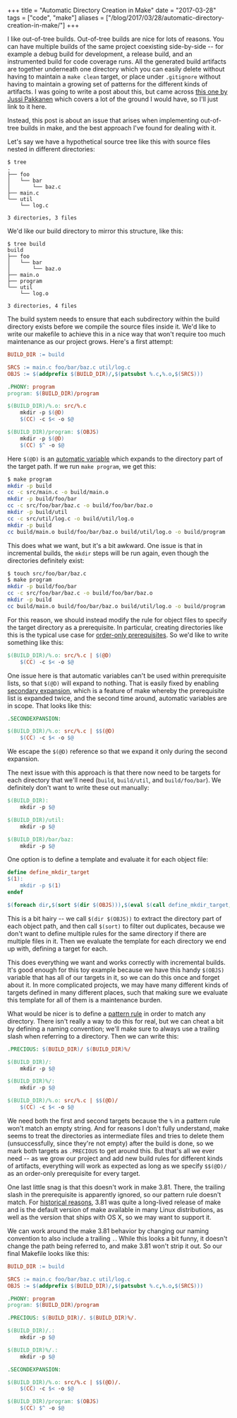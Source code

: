 +++
title = "Automatic Directory Creation in Make"
date = "2017-03-28"
tags = ["code", "make"]
aliases = ["/blog/2017/03/28/automatic-directory-creation-in-make/"]
+++

I like out-of-tree builds. Out-of-tree builds are nice for lots of reasons. You
can have multiple builds of the same project coexisting side-by-side -- for
example a debug build for development, a release build, and an instrumented
build for code coverage runs. All the generated build artifacts are together
underneath one directory which you can easily delete without having to maintain
a `make clean` target, or place under `.gitignore` without having to maintain a
growing set of patterns for the different kinds of artifacts. I was going to
write a post about this, but came across
[this one by Jussi Pakkanen][out-of-tree builds] which covers a lot of the
ground I would have, so I'll just link to it here.

Instead, this post is about an issue that arises when implementing out-of-tree
builds in make, and the best approach I've found for dealing with it.

<!--more-->

Let's say we have a hypothetical source tree like
this with source files nested in different directories:

```
$ tree
.
├── foo
│   └── bar
│       └── baz.c
├── main.c
└── util
    └── log.c

3 directories, 3 files
```

We'd like our build directory to mirror this structure, like this:

```
$ tree build
build
├── foo
│   └── bar
│       └── baz.o
├── main.o
├── program
└── util
    └── log.o

3 directories, 4 files
```

The build system needs to ensure that each subdirectory within the build
directory exists before we compile the source files inside it. We'd like to
write our makefile to achieve this in a nice way that won't require too much
maintenance as our project grows. Here's a first attempt:

```makefile
BUILD_DIR := build

SRCS := main.c foo/bar/baz.c util/log.c
OBJS := $(addprefix $(BUILD_DIR)/,$(patsubst %.c,%.o,$(SRCS)))

.PHONY: program
program: $(BUILD_DIR)/program

$(BUILD_DIR)/%.o: src/%.c
	mkdir -p $(@D)
	$(CC) -c $< -o $@

$(BUILD_DIR)/program: $(OBJS)
	mkdir -p $(@D)
	$(CC) $^ -o $@

```

Here `$(@D)` is an [automatic variable][] which expands to the directory part
of the target path. If we run `make program`, we get this:

```bash
$ make program
mkdir -p build
cc -c src/main.c -o build/main.o
mkdir -p build/foo/bar
cc -c src/foo/bar/baz.c -o build/foo/bar/baz.o
mkdir -p build/util
cc -c src/util/log.c -o build/util/log.o
mkdir -p build
cc build/main.o build/foo/bar/baz.o build/util/log.o -o build/program
```

This does what we want, but it's a bit awkward. One issue is that in
incremental builds, the `mkdir` steps will be run again, even though the
directories definitely exist:

```bash
$ touch src/foo/bar/baz.c
$ make program
mkdir -p build/foo/bar
cc -c src/foo/bar/baz.c -o build/foo/bar/baz.o
mkdir -p build
cc build/main.o build/foo/bar/baz.o build/util/log.o -o build/program
```

For this reason, we should instead modify the rule for object files to specify
the target directory as a prerequisite. In particular, creating directories like
this is the typical use case for [order-only prerequisites][]. So we'd like to
write something like this:

```makefile
$(BUILD_DIR)/%.o: src/%.c | $(@D)
	$(CC) -c $< -o $@
```

One issue here is that automatic variables can't be used within prerequisite
lists, so that `$(@D)` will expand to nothing. That is easily fixed by enabling
[secondary expansion][], which is a feature of make whereby the prerequisite
list is expanded twice, and the second time around, automatic variables are in
scope. That looks like this:

```makefile
.SECONDEXPANSION:

$(BUILD_DIR)/%.o: src/%.c | $$(@D)
	$(CC) -c $< -o $@
```

We escape the `$(@D)` reference so that we expand it only during the second expansion.

The next issue with this approach is that there now need to be targets for each
directory that we'll need (`build`, `build/util`, and `build/foo/bar`). We definitely
don't want to write these out manually:

```makefile
$(BUILD_DIR):
	mkdir -p $@

$(BUILD_DIR)/util:
	mkdir -p $@

$(BUILD_DIR)/bar/baz:
	mkdir -p $@
```

One option is to define a template and evaluate it for each object file:

```makefile
define define_mkdir_target
$(1):
	mkdir -p $(1)
endef

$(foreach dir,$(sort $(dir $(OBJS))),$(eval $(call define_mkdir_target,$(dir))))
```

This is a bit hairy -- we call `$(dir $(OBJS))` to extract the directory part
of each object path, and then call `$(sort)` to filter out duplicates, because
we don't want to define multiple rules for the same directory if there are
multiple files in it. Then we evaluate the template for each directory we end
up with, defining a target for each.

This does everything we want and works correctly with incremental builds. It's
good enough for this toy example because we have this handy `$(OBJS)` variable
that has all of our targets in it, so we can do this once and forget about it.
In more complicated projects, we may have many different kinds of targets
defined in many different places, such that making sure we evaluate this
template for all of them is a maintenance burden.

What would be nicer is to define a [pattern rule][] in order to match any
directory. There isn't really a way to do this for real, but we can cheat a bit
by defining a naming convention; we'll make sure to always use a trailing slash
when referring to a directory. Then we can write this:

```makefile
.PRECIOUS: $(BUILD_DIR)/ $(BUILD_DIR)%/

$(BUILD_DIR)/:
	mkdir -p $@

$(BUILD_DIR)%/:
	mkdir -p $@

$(BUILD_DIR)/%.o: src/%.c | $$(@D)/
	$(CC) -c $< -o $@
```

We need both the first and second targets because the `%` in a pattern rule
won't match an empty string. And for reasons I don't fully understand, make
seems to treat the directories as intermediate files and tries to delete them
(unsuccessfully, since they're not empty) after the build is done, so we mark
both targets as `.PRECIOUS` to get around this. But that's all we ever need --
as we grow our project and add new build rules for different kinds of
artifacts, everything will work as expected as long as we specify `$$(@D)/` as
an order-only prerequisite for every target.

One last little snag is that this doesn't work in make 3.81. There, the
trailing slash in the prerequisite is apparently ignored, so our pattern rule
doesn't match. For [historical reasons][make-381-kernel], 3.81 was quite a
long-lived release of make and is the default version of make available in many
Linux distributions, as well as the version that ships with OS X, so we may
want to support it.

We can work around the make 3.81 behavior by changing our naming convention to
also include a trailing `.`. While this looks a bit funny, it doesn't change
the path being referred to, and make 3.81 won't strip it out. So our final
Makefile looks like this:

```makefile
BUILD_DIR := build

SRCS := main.c foo/bar/baz.c util/log.c
OBJS := $(addprefix $(BUILD_DIR)/,$(patsubst %.c,%.o,$(SRCS)))

.PHONY: program
program: $(BUILD_DIR)/program

.PRECIOUS: $(BUILD_DIR)/. $(BUILD_DIR)%/.

$(BUILD_DIR)/.:
	mkdir -p $@

$(BUILD_DIR)%/.:
	mkdir -p $@

.SECONDEXPANSION:

$(BUILD_DIR)/%.o: src/%.c | $$(@D)/.
	$(CC) -c $< -o $@

$(BUILD_DIR)/program: $(OBJS)
	$(CC) $^ -o $@

```

[out-of-tree builds]: http://voices.canonical.com/jussi.pakkanen/2013/04/16/why-you-should-consider-using-separate-build-directories/
[automatic variable]: https://www.gnu.org/software/make/manual/html_node/Automatic-Variables.html
[order-only prerequisites]: https://www.gnu.org/software/make/manual/html_node/Prerequisite-Types.html
[secondary expansion]: https://www.gnu.org/software/make/manual/html_node/Secondary-Expansion.html
[pattern rule]: https://www.gnu.org/software/make/manual/html_node/Pattern-Rules.html
[make-381-kernel]: https://savannah.gnu.org/bugs/index.php?33034
